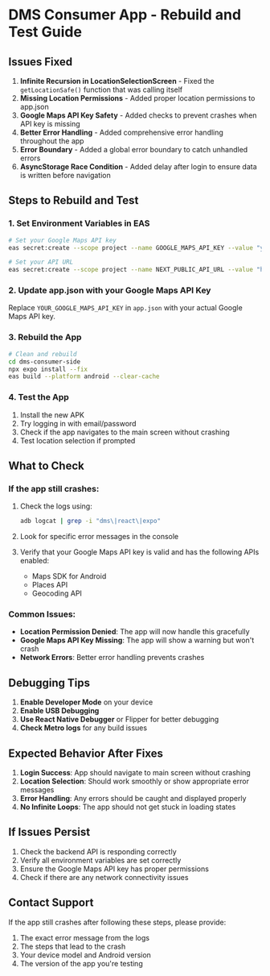 # DMS Consumer App - Rebuild and Test Guide

## Issues Fixed

1. **Infinite Recursion in LocationSelectionScreen** - Fixed the `getLocationSafe()` function that was calling itself
2. **Missing Location Permissions** - Added proper location permissions to app.json
3. **Google Maps API Key Safety** - Added checks to prevent crashes when API key is missing
4. **Better Error Handling** - Added comprehensive error handling throughout the app
5. **Error Boundary** - Added a global error boundary to catch unhandled errors
6. **AsyncStorage Race Condition** - Added delay after login to ensure data is written before navigation

## Steps to Rebuild and Test

### 1. Set Environment Variables in EAS
```bash
# Set your Google Maps API key
eas secret:create --scope project --name GOOGLE_MAPS_API_KEY --value "your_actual_google_maps_api_key"

# Set your API URL
eas secret:create --scope project --name NEXT_PUBLIC_API_URL --value "https://dmsm-app-production-a35d.up.railway.app/api"
```

### 2. Update app.json with your Google Maps API Key
Replace `YOUR_GOOGLE_MAPS_API_KEY` in `app.json` with your actual Google Maps API key.

### 3. Rebuild the App
```bash
# Clean and rebuild
cd dms-consumer-side
npx expo install --fix
eas build --platform android --clear-cache
```

### 4. Test the App
1. Install the new APK
2. Try logging in with email/password
3. Check if the app navigates to the main screen without crashing
4. Test location selection if prompted

## What to Check

### If the app still crashes:
1. Check the logs using:
   ```bash
   adb logcat | grep -i "dms\|react\|expo"
   ```

2. Look for specific error messages in the console

3. Verify that your Google Maps API key is valid and has the following APIs enabled:
   - Maps SDK for Android
   - Places API
   - Geocoding API

### Common Issues:
- **Location Permission Denied**: The app will now handle this gracefully
- **Google Maps API Key Missing**: The app will show a warning but won't crash
- **Network Errors**: Better error handling prevents crashes

## Debugging Tips

1. **Enable Developer Mode** on your device
2. **Enable USB Debugging** 
3. **Use React Native Debugger** or Flipper for better debugging
4. **Check Metro logs** for any build issues

## Expected Behavior After Fixes

1. **Login Success**: App should navigate to main screen without crashing
2. **Location Selection**: Should work smoothly or show appropriate error messages
3. **Error Handling**: Any errors should be caught and displayed properly
4. **No Infinite Loops**: The app should not get stuck in loading states

## If Issues Persist

1. Check the backend API is responding correctly
2. Verify all environment variables are set correctly
3. Ensure the Google Maps API key has proper permissions
4. Check if there are any network connectivity issues

## Contact Support

If the app still crashes after following these steps, please provide:
1. The exact error message from the logs
2. The steps that lead to the crash
3. Your device model and Android version
4. The version of the app you're testing 